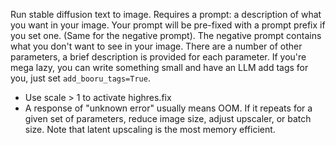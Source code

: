 Run stable diffusion text to image. Requires a prompt: a description of what you want in your image. Your prompt will be pre-fixed with a prompt prefix if you set one. (Same for the negative prompt). The negative prompt contains what you don't want to see in your image. There are a number of other parameters, a brief description is provided for each parameter. If you're mega lazy, you can write something small and have an LLM add tags for you, just set `add_booru_tags=True`.

* Use scale > 1 to activate highres.fix 
* A response of "unknown error" usually means OOM. If it repeats for a given set of parameters, reduce image size, adjust upscaler, or batch size. Note that latent upscaling is the most memory efficient.